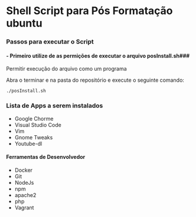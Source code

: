 # Shell Script para Pós Formatação ubuntu

### Passos para executar o Script

#### - Primeiro utilize de as permições de executar o arquivo __posInstall.sh__###

Permitir execução do arquivo como um programa

Abra o terminar e na pasta do repositório e execute o seguinte comando:

```
./posInstall.sh
```

### Lista de Apps a serem instalados ###

- Google Chorme
- Visual Studio Code
- Vim
- Gnome Tweaks
- Youtube-dl

#### Ferramentas de Desenvolvedor ####

- Docker
- Git
- NodeJs
- npm
- apache2
- php
- Vagrant
